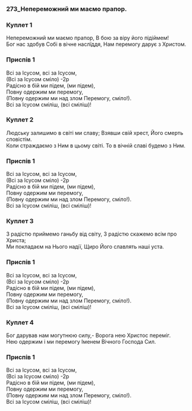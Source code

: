 ### 273_Непереможний ми маємо прапор.
### Куплет 1
Непереможний ми маємо прапор, В бою за віру його підіймем!<br/>Бог нас здобув Собі в вічне наслїддя, Нам перемогу дарує з Христом.
### Приспів 1
Всі за Ісусом, всі за Ісусом,<br/>(Всі за Ісусом сміло) -2р<br/>Радісно в бій ми підем, (ми підем),<br/>Повну одержим ми перемогу,<br/>(Повну одержим ми над злом Перемогу, сміло!).<br/>Всі за Ісусом сміліш, (всі сміліш)!
### Куплет 2
Людську залишимо в світі ми славу; Взявши свій хрест, Його смерть сповістім.<br/>Коли страждаємо з Ним в цьому світі. То в вічній славі будемо з Ним.
### Приспів 1
Всі за Ісусом, всі за Ісусом,<br/>(Всі за Ісусом сміло) -2р<br/>Радісно в бій ми підем, (ми підем),<br/>Повну одержим ми перемогу,<br/>(Повну одержим ми над злом Перемогу, сміло!).<br/>Всі за Ісусом сміліш, (всі сміліш)!
### Куплет 3
З радістю приймемо ганьбу від світу, З радістю скажемо всім про Христа;<br/>Ми покладаєм на Нього надії, Щиро Його славлять наші уста.
### Приспів 1
Всі за Ісусом, всі за Ісусом,<br/>(Всі за Ісусом сміло) -2р<br/>Радісно в бій ми підем, (ми підем),<br/>Повну одержим ми перемогу,<br/>(Повну одержим ми над злом Перемогу, сміло!).<br/>Всі за Ісусом сміліш, (всі сміліш)!
### Куплет 4
Бог дарував нам могутнюю силу,- Ворога нею Христос переміг.<br/>Нею одержим і ми перемогу Іменем Вічного Господа Сил.
### Приспів 1
Всі за Ісусом, всі за Ісусом,<br/>(Всі за Ісусом сміло) -2р<br/>Радісно в бій ми підем, (ми підем),<br/>Повну одержим ми перемогу,<br/>(Повну одержим ми над злом Перемогу, сміло!).<br/>Всі за Ісусом сміліш, (всі сміліш)!
